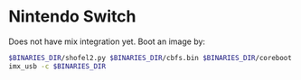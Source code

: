 # Nintendo Switch
Does not have mix integration yet. Boot an image by:
```bash
$BINARIES_DIR/shofel2.py $BINARIES_DIR/cbfs.bin $BINARIES_DIR/coreboot.rom
imx_usb -c $BINARIES_DIR
```
